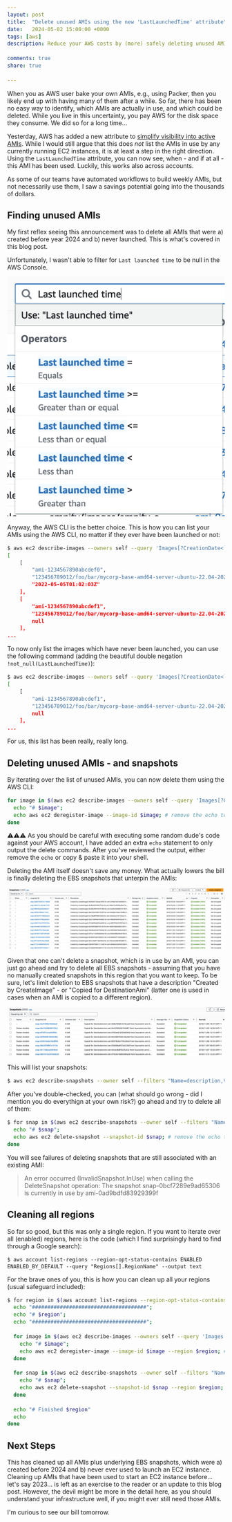 ```yaml
---
layout: post
title:  "Delete unused AMIs using the new 'LastLaunchedTime' attribute"
date:   2024-05-02 15:00:00 +0000
tags: [aws]
description: Reduce your AWS costs by (more) safely deleting unused AMIs.

comments: true
share: true

---
```


When you as AWS user bake your own AMIs, e.g., using Packer, then you likely end up with having many of them after a while.
So far, there has been no easy way to identify, which AMIs are actually in use, and which could be deleted. While you live in this uncertainty, you pay AWS for the disk space they consume. We did so for a long time...

Yesterday, AWS has added a new attribute to [simplify visibility into active AMIs](https://aws.amazon.com/de/about-aws/whats-new/2024/05/amazon-ec2-simplifies-visibility-active-amis/). While I would still argue that this does _not_ list the AMIs in use by any currently running EC2 instances, it is at least a step in the right direction.
Using the `LastLaunchedTime` attribute, you can now see, when - and if at all - this AMI has been used. Luckily, this works also across accounts.

As some of our teams have automated workflows to build weekly AMIs, but not necessarily use them, I saw a savings potential going into the thousands of dollars.

## Finding unused AMIs

My first reflex seeing this announcement was to delete all AMIs that were a) created before year 2024 and b) never launched. This is what's covered in this blog post.

Unfortunately, I wasn't able to filter for `Last launched time` to be null in the AWS Console.

![AWS Console: filtering options for 'Last launched time'](../images/2024-02-02-aws-ami-deletion/console.png)

Anyway, the AWS CLI is the better choice. This is how you can list your AMIs using the AWS CLI, no matter if they ever have been launched or not:

```bash
$ aws ec2 describe-images --owners self --query 'Images[?CreationDate<`2024-01-01`] | sort_by(@, &CreationDate)[].[ImageId,ImageLocation,LastLaunchedTime]'
[
    [
        "ami-1234567890abcdef0",
        "123456789012/foo/bar/mycorp-base-amd64-server-ubuntu-22.04-20220501...",
        "2022-05-05T01:02:03Z"
    ],
    [
        "ami-1234567890abcdef1",
        "123456789012/foo/bar/mycorp-base-amd64-server-ubuntu-22.04-20220508...",
        null
    ],
...
```

To now only list the images which have never been launched, you can use the following command (adding the beautiful double negation `!not_null(LastLaunchedTime)`):

```bash
$ aws ec2 describe-images --owners self --query 'Images[?CreationDate<`2025-01-01` && !not_null(LastLaunchedTime)] | sort_by(@, &CreationDate)[].[ImageId,ImageLocation,LastLaunchedTime]'
[
    [
        "ami-1234567890abcdef1",
        "123456789012/foo/bar/mycorp-base-amd64-server-ubuntu-22.04-20220508...",
        null
    ],
...
```

For us, this list has been really, really long.

## Deleting unused AMIs - and snapshots

By iterating over the list of unused AMIs, you can now delete them using the AWS CLI:

```bash
for image in $(aws ec2 describe-images --owners self --query 'Images[?CreationDate<`2024-01-01` && !not_null(LastLaunchedTime)] | sort_by(@, &CreationDate)[].[ImageId][]' --output text); do
  echo "# $image";
  echo aws ec2 deregister-image --image-id $image; # remove the echo to execute it 
done
```

⚠️⚠️⚠️️️ As you should be careful with executing some random dude's code against your AWS account, I have added an extra `echo` statement to only output the delete commands.
After you've reviewed the output, either remove the `echo` or  copy & paste it into your shell.  

Deleting the AMI itself doesn't save any money. What actually lowers the bill is finally deleting the EBS snapshots that unterpin the AMIs:

![EC2 Console listing EBS snapshots](../images/2024-02-02-aws-ami-deletion/snapshots.png)

Given that one can't delete a snapshot, which is in use by an AMI, you can just go ahead and try to delete all EBS snapshots - assuming that you have no manually created snapshots in this region that you want to keep.
To be sure, let's limit deletion to EBS snapshots that have a description "Created by CreateImage" - or "Copied for DestinationAmi" (latter one is used in cases when an AMI is copied to a different region).

![EC2 Console listing EBS snapshots, which were created from cross-region AMI copy](../images/2024-02-02-aws-ami-deletion/snapshots-copy.png)

This will list your snapshots:

```bash
$ aws ec2 describe-snapshots --owner self --filters "Name=description,Values='Created by CreateImage*','Copied for DestinationAmi*'"
```

After you've double-checked, you can (what should go wrong - did I mention you do everythign at your own risk?) go ahead and try to delete all of them:


```bash
$ for snap in $(aws ec2 describe-snapshots --owner self --filters "Name=description,Values='Created by CreateImage*','Copied for DestinationAmi*'" --query "Snapshots[*].SnapshotId" --output text); do
  echo "# $snap";
  echo aws ec2 delete-snapshot --snapshot-id $snap; # remove the echo to execute it 
done
```

You will see failures of deleting snapshots that are still associated with an existing AMI:

> An error occurred (InvalidSnapshot.InUse) when calling the DeleteSnapshot operation: The snapshot snap-0bcf7289e9ad65306 is currently in use by ami-0ad9bdfd83929399f


## Cleaning all regions

So far so good, but this was only a single region. If you want to iterate over all (enabled) regions, here is the code (which I find surprisingly hard to find through a Google search):

```
$ aws account list-regions --region-opt-status-contains ENABLED ENABLED_BY_DEFAULT --query "Regions[].RegionName" --output text
```

For the brave ones of you, this is how you can clean up all your regions (usual safeguard included):

```bash
$ for region in $(aws account list-regions --region-opt-status-contains ENABLED ENABLED_BY_DEFAULT --query "Regions[].RegionName" --output text); do
  echo "#####################################";
  echo "# $region";
  echo "#####################################";
  
  for image in $(aws ec2 describe-images --owners self --query 'Images[?CreationDate<`2024-01-01` && !not_null(LastLaunchedTime)] | sort_by(@, &CreationDate)[].[ImageId][]' --output text --region $region); do
    echo "# $image";
    echo aws ec2 deregister-image --image-id $image --region $region; # remove the echo to execute it  
  done
  
  for snap in $(aws ec2 describe-snapshots --owner self --filters "Name=description,Values='Created by CreateImage*','Copied for DestinationAmi*'" --query "Snapshots[*].SnapshotId" --output text --region $region); do
    echo "# $snap";
    echo aws ec2 delete-snapshot --snapshot-id $snap --region $region; # remove the echo to execute it
  done
  
  echo "# Finished $region"
  echo
done

```



## Next Steps

This has cleaned up all AMIs plus underlying EBS snapshots, which were a) created before 2024 and b) never ever used to launch an EC2 instance.
Cleaning up AMIs that have been used to start an EC2 instance before... let's say 2023... is left as an exercise to the reader or an update to this blog post.
However, the devil might be more in the detail here, as you should understand your infrastructure well, if you might ever still need those AMIs.

I'm curious to see our bill tomorrow.